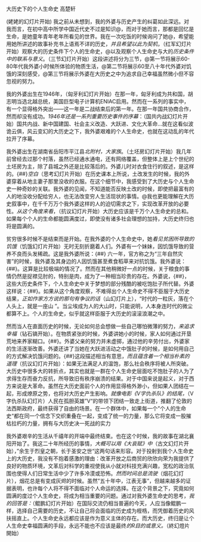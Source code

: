 大历史下的个人生命史
高楚轩

(姥姥的幻灯片开始)
我之前从未想到，我的外婆与历史产生的纠葛如此深远。对我而言，在初中高中所学中国近代史不过是知识@，而对于她而言，那都是回忆是生命，是她童年青年老年所看见的世界。我在一次吃饭的时候询问了她@，希望能用她所讲述的故事补充书上语焉不详的历史，*并且希望以此为契机*，（红军幻灯片开始）观察大的历史条件下个人的生命史，@以及观察个人生命史与大的*历史条件中的联系与意义*。（三节幻灯片开始）这段讲述将分为三节，@第一节将展示60-80年代我外婆小时候所体验的物质生活，@第二节将展示60至八十年代外婆对饥饿的深刻感受，@第三节将展示外婆在大历史之中为追求自己幸福虽然微小但不容忽视的努力。

我的外婆出生在1946年，（匈牙利幻灯片开始）在那一年，匈牙利成为共和国，胡志明当选北越总统，美国巨型电子计算机ENIAC启用。然而在一系列的事实中，有一个显得格外突出——这一年是二战结束后的第一年。在那一年国共协商合作，然而却没有成功。*1946年还是一系列重要历史事件的序幕*：（国共内战幻灯片开始）国共内战、新中国建国、社会主义改造、大跃进、文化大革命...就在这看似波诡云俱，风云变幻的大历史之下，我外婆艰难的个人生命史，也就在这动乱的年代拉开了序幕。

我外婆出生在湖南省岳阳市平江县*北附村，大家族*。（土坯房幻灯片开始）我几年前曾经去过那个村落，虽然已经通水通电，还有网络覆盖，但整体上是上个世纪的土坯房为主，除了县城之外还是比较落后的。外婆儿时对衣食住行的叙述，是这样的。{##}*空白*（思考幻灯片开始）在历史课本上所说，土改发生的时候，我的外婆穿着从地主妻子那里没收的衣服。在这个细节中，我感受到了大历史与个人生命史一种奇妙的关联。我外婆的见闻，不知道能否反映土改的时候，即使把最富有的人的地没收分配给穷人，也无法改变穷人生活现状的事情。@我也更能理解在大历史叙事中，在千千万万个我外婆这样的人的迫切需求之下，实现改革开放的必要性。*从这个角度来看*，（抗议幻灯片开始）大历史应该是千万个人生命史的总和。如果每个个人的生命都能圆满度过，即使没有诸多社会理想的加持，大历史终归也将是圆满的。

贫穷很多时候不是结束而是开始。在我外婆的个人生命史中，她*看见贫困所导致的饥饿*（饥饿幻灯片开始）无时无刻折磨着人们。外婆有一个妹妹，因饥饿导致的营养不良而头发稀疏。这是我外婆所说：{##} 六一年，官方称之为“三年自然灾害”的时候，我外婆及其身边的人因饥饿甚至煮食稻草来对抗饥饿。我外婆说：{##}。这算是比较极端的情况了。然而在其他稍微好一点的时候，关于粮食的事情仍然是捉襟见肘的，特别是肉，成为了一种相当珍贵的存在。外婆说，{##}，这些大历史条件下，个人生命史中关于梦想的部分残酷的被吃饱肚子所代替。外婆这样说：{##}。如果从这个角度观察，不难得出个人生命史不得不臣服于大历史结果，*正如作家方方说的那句有争议的话*（山幻灯片上），“时代的一粒灰，落在个人头上，就是一座山 ”。当尘埃成为人的大山时，只能说明，人本身连时代的微尘都算不上。个人的生命史，似乎就这样臣服于大历史的滚滚浪潮之中。

然而当人在直面历史的时候，无论如何总会想做一些自己哪怕微薄的努力，*来追求幸福*（钻石镐开始）。在物质紧张的时候，外婆讲她小的时候，家人如何通过开垦荒地来养家糊口。{##}。外婆父亲的努力并未虚掷，通过他的辛劳付出，外婆家的生活逐渐改善。外婆还讲了当她在大跃进活动之中饿肚子的时候，是如何用自己的方式解决饥饿问题的。{##}这段描述相当有意思，*而且蕴含着一个相当朴素的道理*（抗议幻灯片开始）：如果无法满足人的温饱，那么社会秩序将被人所突破。大历史中很多大的转折点，其实也就是一群在个人生命史层面吃不饱肚子的人为了求得生存而奋力反抗，所导致旧有秩序崩溃的结果。对于中国来说是起义，对于西方来说是大革命。虽然在大历史面前个人的作用显得格外渺小，但如果人团结在一起，形成燎原之势，也将对大历史产生影响。*就像电影《V字仇杀队》的结尾，*（V字仇杀队幻灯片）人民在孤胆英雄”V“的带领下团结一致走上街道，推翻了伦敦的法西斯政府，最终获得了自由的场景。在一个群体中，如果每一个”个人的生命史“都在同一个信念下交织重叠在一起，变成了统一的力量，那么它将变成一股摧枯拉朽的力量，拥有与大历史决一死战的实力

我外婆艰辛的生活从千禧年的开端中最终结束。也在这个时候，我的故事在湖北襄阳开始了。我这二十年所经历的事情，*大概可以用《大哀赋》中*（古文幻灯片开始），”余生于烈皇之朝，长于圣安之世“这两句话来形容。对于投射到我个人生命史上的大历史，我没有不抱着感激的理由：改革开放之后商贸的欣欣向荣为我提供了良好的物质环境，文革后对科学的重视使我从小就对科技充满兴趣，宽松的政治氛围也使得人们日常生活中少了许多冷漠或恐怖。*然而时间总是流驶*（烟花幻灯片），烟花总是有变成灰烬的时候。虽然”五十年中，江表无事”，但越来越多的证据表明，也许每个人将不得不面临对个人命运的选择。在这个背景之下，究竟如何圆满的度过个人生命史，将成为相当重要的问题。通过对我外婆生命史的思考，*我的回答是：*（鲲鹏幻灯片开始）在国际交流仍相当普遍的今天，人应当像鲲鹏一样，选择自己需要的历史，不让自己将会面临的历史成为桎梏，而凭御着历史的风扶摇直上。个人生命史永远都应该是作为意义主体的存在。而大历史，终归是让个人生命史幸福圆满的手段，永远不能也不应该是最终*的R目的或意义。*（終幻燈片開始）